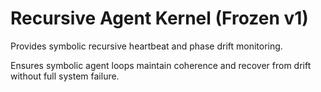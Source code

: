 # Recursive Agent Kernel (Frozen v1)

Provides symbolic recursive heartbeat and phase drift monitoring.

Ensures symbolic agent loops maintain coherence and recover from drift without full system failure.

